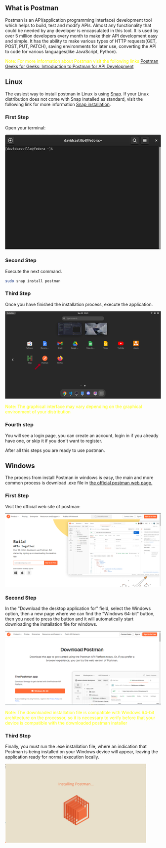 ## What is Postman

Postman is an API(application programming interface) development tool which helps to build, test and modify APIs. Almost any functionality that could be needed by any developer is encapsulated in this tool. It is used by over 5 million developers every month to make their API development easy and simple. It has the ability to make various types of HTTP requests(GET, POST, PUT, PATCH), saving environments for later use, converting the API to code for various languages(like JavaScript, Python).

<p style="color:yellow">Note: For more information about Postman visit the following links <a href="https://www.postman.com/product/what-is-postman/">Postman</a> <a href="https://www.geeksforgeeks.org/introduction-postman-api-development/">Geeks for Geeks: Introduction to Postman for API Development</a> </p>

## Linux

The easiest way to install postman in Linux is using [Snap](https://snapcraft.io/). If your Linux distribution does not come with Snap installed as standard, visit the following link for more information [Snap installation](https://snapcraft.io/docs/installing-snapd).

### First Step

Open your terminal:

![Terminal](../assets/Environment_Setup/Terminal_example.png)

### Second Step

Execute the next command.

```bash
sudo snap install postman
```

### Third Step

Once you have finished the installation process, execute the application.

![Postman execution](../assets/Environment_Setup/Postman_execution.png)

<p style="color:yellow">Note: The graphical interface may vary depending on the graphical environment of your distribution</p>

### Fourth step

You will see a login page, you can create an account, login in if you already have one, or skip it if you don't want to register.

After all this steps you are ready to use postman.

## Windows

The process from install Postman in windows is easy, the main and more common process is download .exe file in [the official postman web page.](https://www.postman.com/)

### First Step

Visit the official web site of postman:

![Postman web](../assets/Environment_Setup/Postman_web.png)

### Second Step

In the "Download the desktop application for" field, select the Windows option, then a new page where we can find the "Windows 64-bit" button, then you need to press the button and it will automatically start downloading the installation file for windows.

![Postman web](../assets/Environment_Setup/Postman_web_download.png)

<p style="color:yellow">
	Note: The downloaded installation file is compatible with Windows 64-bit architecture on the processor, so it is necessary to verify before that your device is compatible with the downloaded postman installer
</p>

### Third Step
Finally, you must run the .exe installation file, where an indication that Postman is being installed on your Windows device will appear, leaving the application ready for normal execution locally.

![Postman web](../assets/Environment_Setup/Postman_finish.png)